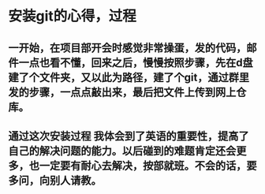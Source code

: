 # 安装git的心得，过程

## 一开始，在项目部开会时感觉非常操蛋，发的代码，邮件一点也看不懂，回来之后，慢慢按照步骤，先在d盘建了个文件夹，又以此为路径，建了个git，通过群里发的步骤，一点点敲出来，最后把文件上传到网上仓库。

## 通过这次安装过程 我体会到了英语的重要性，提高了自己的解决问题的能力。以后碰到的难题肯定还会更多，也一定要有耐心去解决，按部就班。不会的话，要多问，向别人请教。


